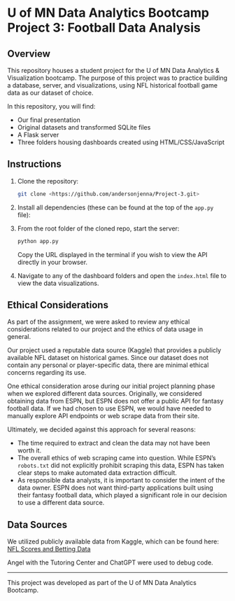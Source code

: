 # U of MN Data Analytics Bootcamp Project 3: Football Data Analysis

## Overview
This repository houses a student project for the U of MN Data Analytics & Visualization bootcamp. The purpose of this project was to practice building a database, server, and visualizations, using NFL historical football game data as our dataset of choice. 

In this repository, you will find:
- Our final presentation
- Original datasets and transformed SQLite files
- A Flask server
- Three folders housing dashboards created using HTML/CSS/JavaScript

## Instructions

1. Clone the repository:
   ```sh
   git clone <https://github.com/andersonjenna/Project-3.git>
   ```
2. Install all dependencies (these can be found at the top of the `app.py` file):

3. From the root folder of the cloned repo, start the server:
   ```sh
   python app.py
   ```
   Copy the URL displayed in the terminal if you wish to view the API directly in your browser.

4. Navigate to any of the dashboard folders and open the `index.html` file to view the data visualizations.

## Ethical Considerations

As part of the assignment, we were asked to review any ethical considerations related to our project and the ethics of data usage in general. 

Our project used a reputable data source (Kaggle) that provides a publicly available NFL dataset on historical games. Since our dataset does not contain any personal or player-specific data, there are minimal ethical concerns regarding its use.

One ethical consideration arose during our initial project planning phase when we explored different data sources. Originally, we considered obtaining data from ESPN, but ESPN does not offer a public API for fantasy football data. If we had chosen to use ESPN, we would have needed to manually explore API endpoints or web scrape data from their site.

Ultimately, we decided against this approach for several reasons:
- The time required to extract and clean the data may not have been worth it.
- The overall ethics of web scraping came into question. While ESPN’s `robots.txt` did not explicitly prohibit scraping this data, ESPN has taken clear steps to make automated data extraction difficult.
- As responsible data analysts, it is important to consider the intent of the data owner. ESPN does not want third-party applications built using their fantasy football data, which played a significant role in our decision to use a different data source.

## Data Sources
We utilized publicly available data from Kaggle, which can be found here:
[NFL Scores and Betting Data](https://www.kaggle.com/datasets/tobycrabtree/nfl-scores-and-betting-data)

Angel with the Tutoring Center and ChatGPT were used to debug code.

---

This project was developed as part of the U of MN Data Analytics Bootcamp.
